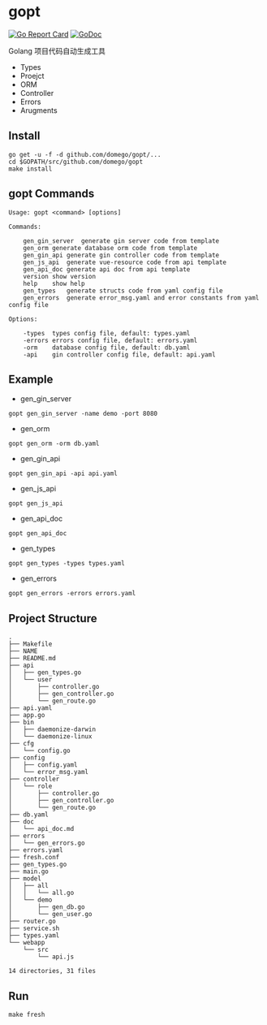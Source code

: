# gopt
[![Go Report Card](https://goreportcard.com/badge/github.com/domego/gopt)](https://goreportcard.com/report/github.com/domego/gopt)
[![GoDoc](http://godoc.org/github.com/domego/gopt?status.svg)](http://godoc.org/github.com/domego/gopt)

Golang 项目代码自动生成工具

* Types
* Proejct
* ORM
* Controller
* Errors
* Arugments


## Install
```
go get -u -f -d github.com/domego/gopt/...
cd $GOPATH/src/github.com/domego/gopt
make install
```

## gopt Commands
```
Usage: gopt <command> [options]

Commands:

	gen_gin_server	generate gin server code from template
	gen_orm	generate database orm code from template
	gen_gin_api	generate gin controller code from template
	gen_js_api	generate vue-resource code from api template
	gen_api_doc	generate api doc from api template
	version	show version
	help	show help
	gen_types	generate structs code from yaml config file
	gen_errors	generate error_msg.yaml and error constants from yaml config file

Options:

	-types	types config file, default: types.yaml
	-errors	errors config file, default: errors.yaml
	-orm	database config file, default: db.yaml
	-api	gin controller config file, default: api.yaml

```


## Example

- gen_gin_server
```
gopt gen_gin_server -name demo -port 8080
```

- gen_orm
```
gopt gen_orm -orm db.yaml
```

- gen_gin_api
```
gopt gen_gin_api -api api.yaml
```

- gen_js_api
```
gopt gen_js_api
```

- gen_api_doc
```
gopt gen_api_doc
```

- gen_types
```
gopt gen_types -types types.yaml
```

- gen_errors
```
gopt gen_errors -errors errors.yaml
```

## Project Structure
```
.
├── Makefile
├── NAME
├── README.md
├── api
│   ├── gen_types.go
│   └── user
│       ├── controller.go
│       ├── gen_controller.go
│       └── gen_route.go
├── api.yaml
├── app.go
├── bin
│   ├── daemonize-darwin
│   └── daemonize-linux
├── cfg
│   └── config.go
├── config
│   ├── config.yaml
│   └── error_msg.yaml
├── controller
│   └── role
│       ├── controller.go
│       ├── gen_controller.go
│       └── gen_route.go
├── db.yaml
├── doc
│   └── api_doc.md
├── errors
│   └── gen_errors.go
├── errors.yaml
├── fresh.conf
├── gen_types.go
├── main.go
├── model
│   ├── all
│   │   └── all.go
│   └── demo
│       ├── gen_db.go
│       └── gen_user.go
├── router.go
├── service.sh
├── types.yaml
└── webapp
    └── src
        └── api.js

14 directories, 31 files
```

## Run
```
make fresh
```